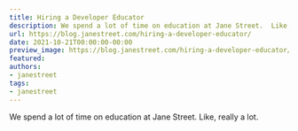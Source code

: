 ```yaml
---
title: Hiring a Developer Educator
description: We spend a lot of time on education at Jane Street.  Like, really alot.
url: https://blog.janestreet.com/hiring-a-developer-educator/
date: 2021-10-21T00:00:00-00:00
preview_image: https://blog.janestreet.com/hiring-a-developer-educator/teaching-blog.jpg
featured:
authors:
- janestreet
tags:
- janestreet
---
```


<p>We spend a lot of time on education at Jane Street.  Like, really a
lot.</p>


